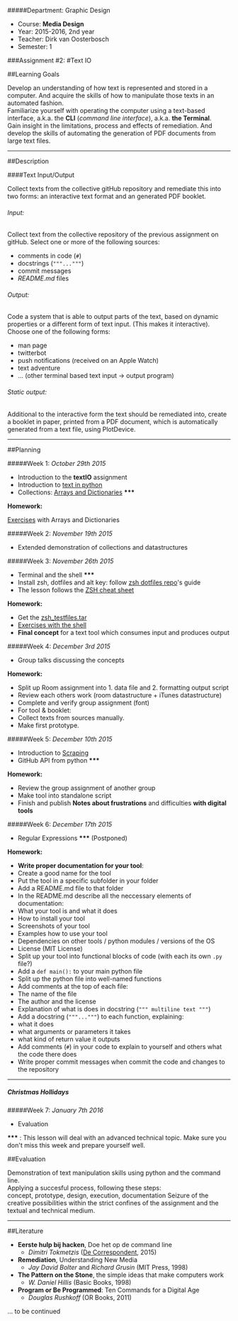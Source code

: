 #####Department: Graphic Design

- Course: **Media Design**
- Year: 2015-2016, 2nd year
- Teacher: Dirk van Oosterbosch
- Semester: 1

###Assignment #2:
#Text IO

##Learning Goals

Develop an understanding of how text is represented and stored in a computer. And acquire the skills of how to manipulate those texts in an automated fashion.  
Familiarize yourself with operating the computer using a text-based interface, a.k.a. the **CLI** (*command line interface*), a.k.a. **the Terminal**.  
Gain insight in the limitations, process and effects of remediation. And develop the skills of automating the generation of PDF documents from large text files.

----
##Description

####Text Input/Output

Collect texts from the collective gitHub repository and remediate this into two forms: an interactive text format and an generated PDF booklet.

###### Input:

Collect text from the collective repository of the previous assignment on gitHub. Select one or more of the following sources:

- comments in code (`#`)
- docstrings (`"""..."""`)
- commit messages 
- *README.md* files

###### Output:

Code a system that is able to output parts of the text, based on dynamic properties or a different form of text input. (This makes it interactive). Choose one of the following forms:

- man page
- twitterbot
- push notifications (received on an Apple Watch) 
- text adventure
- ... (other terminal based text input -> output program)

###### Static output:

Additional to the interactive form the text should be remediated into, create a booklet in paper, printed from a PDF document, which is automatically generated from a text file, using PlotDevice.


----
##Planning

#####Week 1:
*October 29th 2015*

- Introduction to the **textIO** assignment
- Introduction to [text in python](Lesson_01a_Text_in_python.md)
- Collections: [Arrays and Dictionaries](Lesson_01b_Collections.md) __\*\*\*__

**Homework:**

[Exercises](Homework_01_Collections.md) with Arrays and Dictionaries

#####Week 2:
*November 19th 2015*  

- Extended demonstration of collections and datastructures

#####Week 3:
*November 26th 2015*

- Terminal and the shell __\*\*\*__
- Install zsh, dotfiles and alt key: follow [zsh dotfiles repo](https://github.com/irlabs/zsh-dotfiles)'s guide
- The lesson follows the [ZSH cheat sheet](Lesson_03_zsh.md)

**Homework:**

- Get the [zsh_testfiles.tar](zsh_testfiles.tar)
- [Exercises with the shell](Homework_03_zsh.md)
- **Final concept** for a text tool which consumes input and produces output

#####Week 4:
*December 3rd 2015*

- Group talks discussing the concepts

**Homework:**

- Split up Room assignment into 1. data file and 2. formatting output script
- Review each others work (room datastructure + iTunes datastructure)
- Complete and verify group assignment (font)
- For tool & booklet:
 - Collect texts from sources manually.
 - Make first prototype.

#####Week 5:
*December 10th 2015*

- Introduction to [Scraping](Lesson_05_Scraping.md)
- GitHub API from python __\*\*\*__

**Homework:**

- Review the group assignment of another group
- Make tool into standalone script
- Finish and publish **Notes about frustrations** and difficulties **with digital tools**

#####Week 6:
*December 17th 2015*

- Regular Expressions __\*\*\*__ (Postponed)

**Homework:**

- **Write proper documentation for your tool**:
 - Create a good name for the tool
 - Put the tool in a specific subfolder in your folder
 - Add a README.md file to that folder
 - In the README.md describe all the neccessary elements of documentation:
  - What your tool is and what it does
  - How to install your tool
  - Screenshots of your tool
  - Examples how to use your tool
  - Dependencies on other tools / python modules / versions of the OS
  - License (MIT License)
 - Split up your tool into functional blocks of code (with each its own `.py` file?)
 - Add a `def main():` to your main python file
 - Split up the python file into well-named functions
 - Add comments at the top of each file:
  - The name of the file
  - The author and the license
  - Explanation of what is does in docstring (` """ multiline text """ `)
 - Add a docstring (`"""..."""`) to each function, explaining:
  - what it does
  - what arguments or parameters it takes
  - what kind of return value it outputs
 - Add comments (`#`) in your code to explain to yourself and others what the code there does
 - Write proper commit messages when commit the code and changes to the repository


----
##### Christmas Hollidays

#####Week 7:
*January 7th 2016*

- Evaluation

__\*\*\*__ : This lesson will deal with an advanced technical topic. Make sure you don't miss this week and prepare yourself well.

##Evaluation

Demonstration of text manipulation skills using python and the command line.  
Applying a succesful process, following these steps:  
concept, prototype, design, execution, documentation 
Seizure of the creative possibilities within the strict confines of the assignment and the textual and technical medium.

----
##Literature
- **Eerste hulp bij hacken**, Doe het op de command line
	- *Dimitri Tokmetzis* ([De Correspondent](https://decorrespondent.nl/3322/Eerste-hulp-bij-hacken-Doe-het-op-de-command-line/161771434-63756bb6), 2015)
- **Remediation**, Understanding New Media
	- *Jay David Bolter* and *Richard Grusin* (MIT Press, 1998)
- **The Pattern on the Stone**, the simple ideas that make computers work
	- *W. Daniel Hillis* (Basic Books, 1998)
- **Program or Be Programmed**: Ten Commands for a Digital Age
	- *Douglas Rushkoff* (OR Books, 2011)

... to be continued
